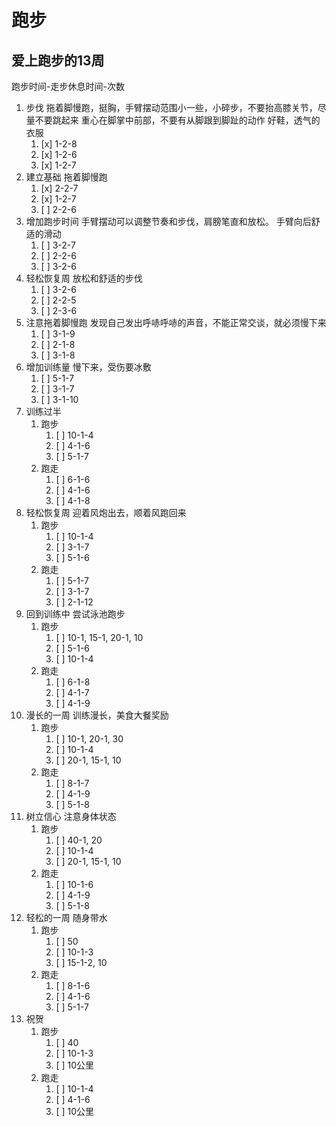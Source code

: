 # 跑步

## 爱上跑步的13周

跑步时间-走步休息时间-次数

1. 步伐
   拖着脚慢跑，挺胸，手臂摆动范围小一些，小碎步，不要抬高膝关节，尽量不要跳起来
   重心在脚掌中前部，不要有从脚跟到脚趾的动作
   好鞋，透气的衣服
   1. [x] 1-2-8
   2. [x] 1-2-6
   3. [x] 1-2-7
2. 建立基础
   拖着脚慢跑
   1. [x] 2-2-7
   2. [x] 1-2-7
   3. [ ] 2-2-6
3. 增加跑步时间
   手臂摆动可以调整节奏和步伐，肩膀笔直和放松。
   手臂向后舒适的滑动
   1. [ ] 3-2-7
   2. [ ] 2-2-6
   3. [ ] 3-2-6
4. 轻松恢复周
   放松和舒适的步伐
   1. [ ] 3-2-6
   2. [ ] 2-2-5
   3. [ ] 2-3-6
5. 注意拖着脚慢跑
   发现自己发出呼哧呼哧的声音，不能正常交谈，就必须慢下来
   1. [ ] 3-1-9
   2. [ ] 2-1-8
   3. [ ] 3-1-8
6. 增加训练量
   慢下来，受伤要冰敷
   1. [ ] 5-1-7
   2. [ ] 3-1-7
   3. [ ] 3-1-10
7. 训练过半
   1. 跑步
      1. [ ] 10-1-4
      2. [ ] 4-1-6
      3. [ ] 5-1-7
   2. 跑走
      1. [ ] 6-1-6
      2. [ ] 4-1-6
      3. [ ] 4-1-8
8. 轻松恢复周
   迎着风炮出去，顺着风跑回来
   1. 跑步
      1. [ ] 10-1-4
      2. [ ] 3-1-7
      3. [ ] 5-1-6
   2. 跑走
      1. [ ] 5-1-7
      2. [ ] 3-1-7
      3. [ ] 2-1-12
9. 回到训练中
   尝试泳池跑步
   1. 跑步
       1. [ ] 10-1, 15-1, 20-1, 10
       2. [ ] 5-1-6
       3. [ ] 10-1-4
   2. 跑走
       1. [ ] 6-1-8
       2. [ ] 4-1-7
       3. [ ] 4-1-9
10. 漫长的一周
    训练漫长，美食大餐奖励
    1. 跑步
       1. [ ] 10-1, 20-1, 30
       2. [ ] 10-1-4
       3. [ ] 20-1, 15-1, 10
    2. 跑走
        1. [ ] 8-1-7
        2. [ ] 4-1-9
        3. [ ] 5-1-8
11. 树立信心
    注意身体状态
    1. 跑步
       1. [ ] 40-1, 20
       2. [ ] 10-1-4
       3. [ ] 20-1, 15-1, 10
    2. 跑走
       1. [ ] 10-1-6
       2. [ ] 4-1-9
       3. [ ] 5-1-8
12. 轻松的一周
    随身带水
    1. 跑步
       1. [ ] 50
       2. [ ] 10-1-3
       3. [ ] 15-1-2, 10
    2. 跑走
       1. [ ] 8-1-6
       2. [ ] 4-1-6
       3. [ ] 5-1-7
13. 祝贺
    1. 跑步
       1. [ ] 40
       2. [ ] 10-1-3
       3. [ ] 10公里
    2. 跑走
       1. [ ] 10-1-4
       2. [ ] 4-1-6
       3. [ ] 10公里
